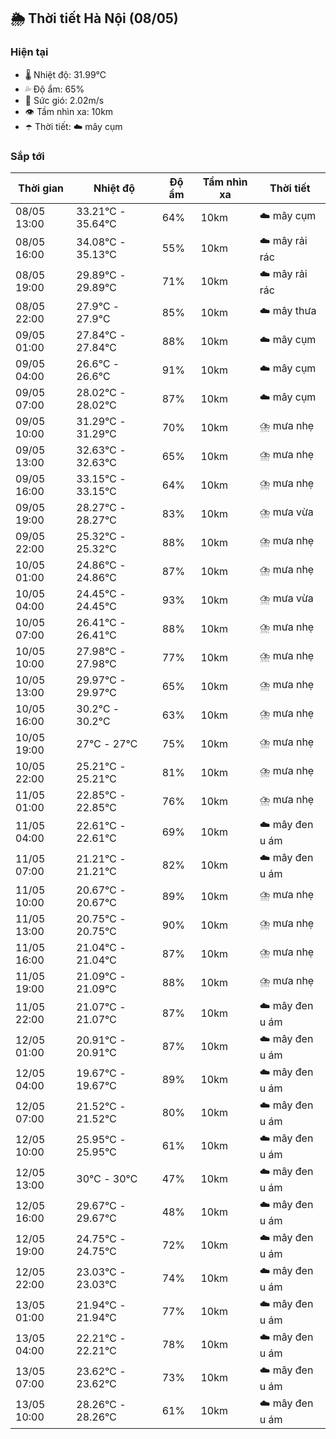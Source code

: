 ## 🌦️ Thời tiết Hà Nội (08/05)

### Hiện tại

- 🌡️ Nhiệt độ: 31.99℃
- 💦 Độ ẩm: 65%
- 💨 Sức gió: 2.02m/s
- 👁️ Tầm nhìn xa: 10km
- ☂️ Thời tiết: ☁️ mây cụm

### Sắp tới

| Thời gian | Nhiệt độ | Độ ẩm | Tầm nhìn xa | Thời tiết |
| --- | --- | --- | --- | --- |
| 08/05 13:00 | 33.21℃ - 35.64℃ | 64% | 10km | ☁️ mây cụm |
| 08/05 16:00 | 34.08℃ - 35.13℃ | 55% | 10km | ☁️ mây rải rác |
| 08/05 19:00 | 29.89℃ - 29.89℃ | 71% | 10km | ☁️ mây rải rác |
| 08/05 22:00 | 27.9℃ - 27.9℃ | 85% | 10km | ☁️ mây thưa |
| 09/05 01:00 | 27.84℃ - 27.84℃ | 88% | 10km | ☁️ mây cụm |
| 09/05 04:00 | 26.6℃ - 26.6℃ | 91% | 10km | ☁️ mây cụm |
| 09/05 07:00 | 28.02℃ - 28.02℃ | 87% | 10km | ☁️ mây cụm |
| 09/05 10:00 | 31.29℃ - 31.29℃ | 70% | 10km | ⛈️ mưa nhẹ |
| 09/05 13:00 | 32.63℃ - 32.63℃ | 65% | 10km | ⛈️ mưa nhẹ |
| 09/05 16:00 | 33.15℃ - 33.15℃ | 64% | 10km | ⛈️ mưa nhẹ |
| 09/05 19:00 | 28.27℃ - 28.27℃ | 83% | 10km | ⛈️ mưa vừa |
| 09/05 22:00 | 25.32℃ - 25.32℃ | 88% | 10km | ⛈️ mưa nhẹ |
| 10/05 01:00 | 24.86℃ - 24.86℃ | 87% | 10km | ⛈️ mưa nhẹ |
| 10/05 04:00 | 24.45℃ - 24.45℃ | 93% | 10km | ⛈️ mưa vừa |
| 10/05 07:00 | 26.41℃ - 26.41℃ | 88% | 10km | ⛈️ mưa nhẹ |
| 10/05 10:00 | 27.98℃ - 27.98℃ | 77% | 10km | ⛈️ mưa nhẹ |
| 10/05 13:00 | 29.97℃ - 29.97℃ | 65% | 10km | ⛈️ mưa nhẹ |
| 10/05 16:00 | 30.2℃ - 30.2℃ | 63% | 10km | ⛈️ mưa nhẹ |
| 10/05 19:00 | 27℃ - 27℃ | 75% | 10km | ⛈️ mưa nhẹ |
| 10/05 22:00 | 25.21℃ - 25.21℃ | 81% | 10km | ⛈️ mưa nhẹ |
| 11/05 01:00 | 22.85℃ - 22.85℃ | 76% | 10km | ⛈️ mưa nhẹ |
| 11/05 04:00 | 22.61℃ - 22.61℃ | 69% | 10km | ☁️ mây đen u ám |
| 11/05 07:00 | 21.21℃ - 21.21℃ | 82% | 10km | ☁️ mây đen u ám |
| 11/05 10:00 | 20.67℃ - 20.67℃ | 89% | 10km | ⛈️ mưa nhẹ |
| 11/05 13:00 | 20.75℃ - 20.75℃ | 90% | 10km | ⛈️ mưa nhẹ |
| 11/05 16:00 | 21.04℃ - 21.04℃ | 87% | 10km | ⛈️ mưa nhẹ |
| 11/05 19:00 | 21.09℃ - 21.09℃ | 88% | 10km | ⛈️ mưa nhẹ |
| 11/05 22:00 | 21.07℃ - 21.07℃ | 87% | 10km | ☁️ mây đen u ám |
| 12/05 01:00 | 20.91℃ - 20.91℃ | 87% | 10km | ☁️ mây đen u ám |
| 12/05 04:00 | 19.67℃ - 19.67℃ | 89% | 10km | ☁️ mây đen u ám |
| 12/05 07:00 | 21.52℃ - 21.52℃ | 80% | 10km | ☁️ mây đen u ám |
| 12/05 10:00 | 25.95℃ - 25.95℃ | 61% | 10km | ☁️ mây đen u ám |
| 12/05 13:00 | 30℃ - 30℃ | 47% | 10km | ☁️ mây đen u ám |
| 12/05 16:00 | 29.67℃ - 29.67℃ | 48% | 10km | ☁️ mây đen u ám |
| 12/05 19:00 | 24.75℃ - 24.75℃ | 72% | 10km | ☁️ mây đen u ám |
| 12/05 22:00 | 23.03℃ - 23.03℃ | 74% | 10km | ☁️ mây đen u ám |
| 13/05 01:00 | 21.94℃ - 21.94℃ | 77% | 10km | ☁️ mây đen u ám |
| 13/05 04:00 | 22.21℃ - 22.21℃ | 78% | 10km | ☁️ mây đen u ám |
| 13/05 07:00 | 23.62℃ - 23.62℃ | 73% | 10km | ☁️ mây đen u ám |
| 13/05 10:00 | 28.26℃ - 28.26℃ | 61% | 10km | ☁️ mây đen u ám |
